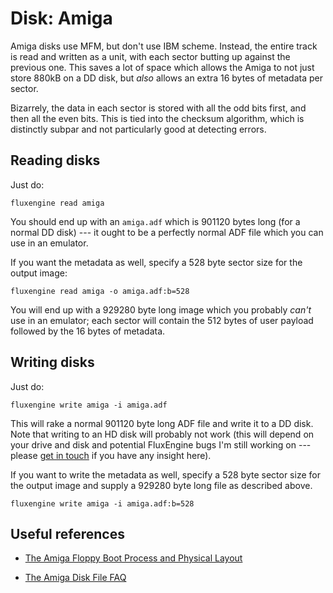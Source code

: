 Disk: Amiga
===========

Amiga disks use MFM, but don't use IBM scheme. Instead, the entire track is
read and written as a unit, with each sector butting up against the previous
one. This saves a lot of space which allows the Amiga to not just store 880kB
on a DD disk, but _also_ allows an extra 16 bytes of metadata per sector.

Bizarrely, the data in each sector is stored with all the odd bits first, and
then all the even bits. This is tied into the checksum algorithm, which is
distinctly subpar and not particularly good at detecting errors.

Reading disks
-------------

Just do:

```
fluxengine read amiga
```

You should end up with an `amiga.adf` which is 901120 bytes long (for a
normal DD disk) --- it ought to be a perfectly normal ADF file which you can
use in an emulator.

If you want the metadata as well, specify a 528 byte sector size for the
output image:

```
fluxengine read amiga -o amiga.adf:b=528
```

You will end up with a 929280 byte long image which you probably _can't_ use
in an emulator; each sector will contain the 512 bytes of user payload
followed by the 16 bytes of metadata.

Writing disks
-------------

Just do:

```
fluxengine write amiga -i amiga.adf
```

This will rake a normal 901120 byte long ADF file and write it to a DD disk.
Note that writing to an HD disk will probably not work (this will depend on
your drive and disk and potential FluxEngine bugs I'm still working on ---
please [get in touch](https://github.com/davidgiven/fluxengine/issues/new) if
you have any insight here).

If you want to write the metadata as well, specify a 528 byte sector size for
the output image and supply a 929280 byte long file as described above.

```
fluxengine write amiga -i amiga.adf:b=528
```

Useful references
-----------------

  - [The Amiga Floppy Boot Process and Physical
    Layout](https://wiki.amigaos.net/wiki/Amiga_Floppy_Boot_Process_and_Physical_Layout)

  - [The Amiga Disk File FAQ](http://lclevy.free.fr/adflib/adf_info.html)
